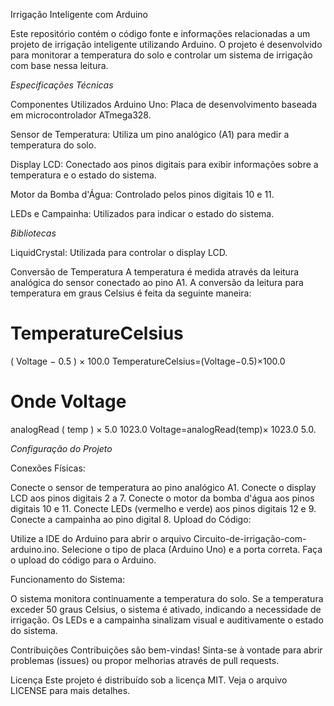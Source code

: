 Irrigação Inteligente com Arduino

Este repositório contém o código fonte e informações relacionadas a um projeto de irrigação inteligente utilizando Arduino. O projeto é desenvolvido para monitorar a temperatura do solo e controlar um sistema de irrigação com base nessa leitura.

*Especificações Técnicas*

Componentes Utilizados
Arduino Uno: Placa de desenvolvimento baseada em microcontrolador ATmega328.

Sensor de Temperatura: Utiliza um pino analógico (A1) para medir a temperatura do solo.

Display LCD: Conectado aos pinos digitais para exibir informações sobre a temperatura e o estado do sistema.

Motor da Bomba d'Água: Controlado pelos pinos digitais 10 e 11.

LEDs e Campainha: Utilizados para indicar o estado do sistema.

*Bibliotecas*

LiquidCrystal: Utilizada para controlar o display LCD.

Conversão de Temperatura
A temperatura é medida através da leitura analógica do sensor conectado ao pino A1. A conversão da leitura para temperatura em graus Celsius é feita da seguinte maneira:

TemperatureCelsius
=
(
Voltage
−
0.5
)
×
100.0
TemperatureCelsius=(Voltage−0.5)×100.0

Onde 
Voltage
=
analogRead
(
temp
)
×
5.0
1023.0
Voltage=analogRead(temp)× 
1023.0
5.0
​
 .

*Configuração do Projeto*

Conexões Físicas:

Conecte o sensor de temperatura ao pino analógico A1.
Conecte o display LCD aos pinos digitais 2 a 7.
Conecte o motor da bomba d'água aos pinos digitais 10 e 11.
Conecte LEDs (vermelho e verde) aos pinos digitais 12 e 9.
Conecte a campainha ao pino digital 8.
Upload do Código:

Utilize a IDE do Arduino para abrir o arquivo Circuito-de-irrigação-com-arduino.ino.
Selecione o tipo de placa (Arduino Uno) e a porta correta.
Faça o upload do código para o Arduino.

Funcionamento do Sistema:

O sistema monitora continuamente a temperatura do solo. Se a temperatura exceder 50 graus Celsius, o sistema é ativado, indicando a necessidade de irrigação. Os LEDs e a campainha sinalizam visual e auditivamente o estado do sistema.

Contribuições
Contribuições são bem-vindas! Sinta-se à vontade para abrir problemas (issues) ou propor melhorias através de pull requests.

Licença
Este projeto é distribuído sob a licença MIT. Veja o arquivo LICENSE para mais detalhes.
